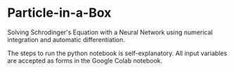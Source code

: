 # Particle-in-a-Box
Solving Schrodinger's Equation with a Neural Network using numerical integration and automatic differentiation.

The steps to run the python notebook is self-explanatory. All input variables are accepted as forms in the Google Colab notebook.
